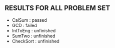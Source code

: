 ## RESULTS FOR ALL PROBLEM SET
* CalSum    : passed
* GCD       : failed
* IntToEng  : unfinished
* SumTwo    : unfinished
* CheckSort : unfinished
